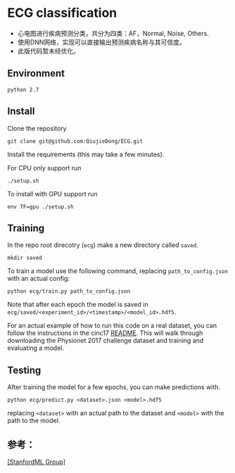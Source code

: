 # ECG classification

- 心电图进行疾病预测分类，共分为四类：AF，Normal, Noise, Others.
- 使用DNN网络，实现可以直接输出预测疾病名称与其可信度。
- 此版代码暂未经优化。

## Environment


```
python 2.7

```

## Install 

Clone the repository

```
git clone git@github.com:QiujieDong/ECG.git
```

Install the requirements (this may take a few minutes).

For CPU only support run
```
./setup.sh
```

To install with GPU support run
```
env TF=gpu ./setup.sh
```

## Training

In the repo root direcotry (`ecg`) make a new directory called `saved`.

```
mkdir saved
```

To train a model use the following command, replacing `path_to_config.json`
with an actual config:

```
python ecg/train.py path_to_config.json
```

Note that after each epoch the model is saved in
`ecg/saved/<experiment_id>/<timestamp>/<model_id>.hdf5`.

For an actual example of how to run this code on a real dataset, you can follow
the instructions in the cinc17 [README](examples/cinc17/README.md). This will
walk through downloading the Physionet 2017 challenge dataset and training and
evaluating a model.

## Testing

After training the model for a few epochs, you can make predictions with.

```
python ecg/predict.py <dataset>.json <model>.hdf5
```

replacing `<dataset>` with an actual path to the dataset and `<model>` with the
path to the model.

## 参考：
[[StanfordML Group]](https://www.nature.com/articles/s41591-018-0268-3)
